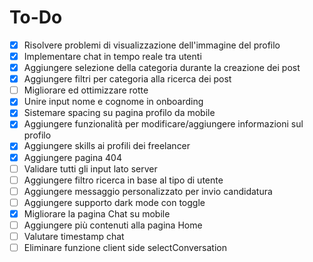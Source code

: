 # To-Do

- [x] Risolvere problemi di visualizzazione dell'immagine del profilo
- [X] Implementare chat in tempo reale tra utenti
- [x] Aggiungere selezione della categoria durante la creazione dei post
- [x] Aggiungere filtri per categoria alla ricerca dei post
- [ ] Migliorare ed ottimizzare rotte
- [x] Unire input nome e cognome in onboarding
- [x] Sistemare spacing su pagina profilo da mobile
- [x] Aggiungere funzionalità per modificare/aggiungere informazioni sul profilo
- [x] Aggiungere skills ai profili dei freelancer
- [x] Aggiungere pagina 404
- [ ] Validare tutti gli input lato server
- [ ] Aggiungere filtro ricerca in base al tipo di utente
- [ ] Aggiungere messaggio personalizzato per invio candidatura
- [ ] Aggiungere supporto dark mode con toggle
- [x] Migliorare la pagina Chat su mobile
- [ ] Aggiungere più contenuti alla pagina Home
- [ ] Valutare timestamp chat
- [ ] Eliminare funzione client side selectConversation